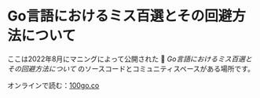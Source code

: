 # Go言語におけるミス百選とその回避方法について

ここは2022年8月にマニングによって公開された 📖 _Go言語におけるミス百選とその回避方法について_ のソースコードとコミュニティスペースがある場所です。

オンラインで読む：[100go.co](https://100go.co)